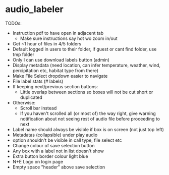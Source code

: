 # audio_labeler

TODOs:
- Instruction pdf to have open in adjacent tab
  - Make sure instructions say hot wo zoom in/out
- Get ~1 hour of files in 4/5 folders
- Default logged in users to their folder, if guest or cant find folder, use tmp folder
- Only I can use download labels button (admin)
- Display metadata (need location, can infer temperature, weather, wind, percipitation etc, habitat type from there)
- Make File Select dropdown easier to navigate
- File label stats (# labels)
- If keeping next/previous section buttons:
  - Little overlap between sections so boxes will not be cut short or duplicated
- Otherwise:
  - Scroll bar instead
  - If you haven't scrolled all (or most of) the way right, give warning notification about not seeing rest of audio file before proceeding to next 
- Label name should always be visible if box is on screen (not just top left)
- Metadatas (collapsible) under play audio
- <NULL> option shouldn't be visible in call type, file select etc
- Change colour of save selection button
- Any box with a label not in list doesn't show
- Extra button border colour light blue
- N+E Logo on login page
- Empty space "header" above save selection

